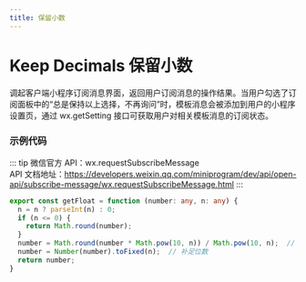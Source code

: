 ```yaml
---
title: 保留小数
---
```


# <H2Icon /> Keep Decimals 保留小数

调起客户端小程序订阅消息界面，返回用户订阅消息的操作结果。当用户勾选了订阅面板中的“总是保持以上选择，不再询问”时，模板消息会被添加到用户的小程序设置页，通过 wx.getSetting 接口可获取用户对相关模板消息的订阅状态。

### 示例代码

::: tip
微信官方 API：wx.requestSubscribeMessage
<br />
API 文档地址：<a src="https://developers.weixin.qq.com/miniprogram/dev/api/open-api/subscribe-message/wx.requestSubscribeMessage.html">https://developers.weixin.qq.com/miniprogram/dev/api/open-api/subscribe-message/wx.requestSubscribeMessage.html</a>
:::

```ts
export const getFloat = function (number: any, n: any) {
  n = n ? parseInt(n) : 0;
  if (n <= 0) {
    return Math.round(number);
  }
  number = Math.round(number * Math.pow(10, n)) / Math.pow(10, n);  // 四舍五入
  number = Number(number).toFixed(n);  // 补足位数
  return number;
}
```
